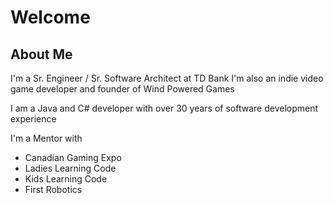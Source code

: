 # Welcome

## About Me

I'm a Sr. Engineer / Sr. Software Architect at TD Bank
I'm also an indie video game developer and founder of Wind Powered Games

I am a Java and C# developer with over 30 years of software development experience

I'm a Mentor with
* Canadian Gaming Expo
* Ladies Learning Code
* Kids Learning Code
* First Robotics



